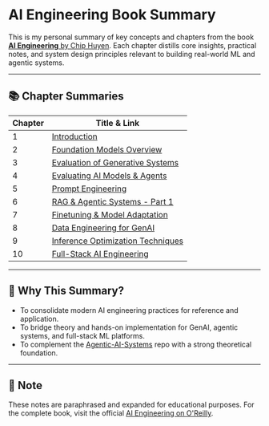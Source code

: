 # AI Engineering Book Summary

This is my personal summary of key concepts and chapters from the book [**AI Engineering** by Chip Huyen](https://www.oreilly.com/library/view/ai-engineering/9781098166298/). Each chapter distills core insights, practical notes, and system design principles relevant to building real-world ML and agentic systems.

---

## 📚 Chapter Summaries

| Chapter | Title & Link |
|--------|---------------|
| 1 | [Introduction](./Chapter_1_Intro.md) |
| 2 | [Foundation Models Overview](./Chapter_2_FMs.md) |
| 3 | [Evaluation of Generative Systems](./Chapter_3_Evaluation.md) |
| 4 | [Evaluating AI Models & Agents](./Chapter_4_Evaluate_AI.md) |
| 5 | [Prompt Engineering](./Chapter_5_Prompt_Eng.md) |
| 6 | [RAG & Agentic Systems - Part 1](./Chapter_6_RAG_Agents_1.md) |
| 7 | [Finetuning & Model Adaptation](./Chapter_7_Finetuning.md) |
| 8 | [Data Engineering for GenAI](./Chapter_8_Data_Eng.md) |
| 9 | [Inference Optimization Techniques](./Chapter_9_Inference%20Optim.md) |
| 10 | [Full-Stack AI Engineering](./Chapter_10_AI_Engineering.md) |

---

## 🧠 Why This Summary?

- To consolidate modern AI engineering practices for reference and application.
- To bridge theory and hands-on implementation for GenAI, agentic systems, and full-stack ML platforms.
- To complement the [Agentic-AI-Systems](../README.md) repo with a strong theoretical foundation.

---

## 📌 Note

These notes are paraphrased and expanded for educational purposes. For the complete book, visit the official [AI Engineering on O'Reilly](https://www.oreilly.com/library/view/ai-engineering/9781098166298/).